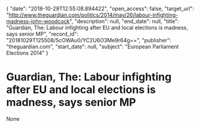 {
  "date": "2018-10-29T12:55:08.894422", 
  "open_access": false, 
  "target_url": "http://www.theguardian.com/politics/2014/may/26/labour-infighting-madness-john-woodcock", 
  "description": null, 
  "end_date": null, 
  "title": "Guardian, The: Labour infighting after EU and local elections is madness, says senior MP", 
  "record_id": "20181029T125508/5cOWAu0/YC2U6O3Me9r64g==", 
  "publisher": "theguardian.com", 
  "start_date": null, 
  "subject": "European Parliament Elections 2014"
}

# Guardian, The: Labour infighting after EU and local elections is madness, says senior MP

None